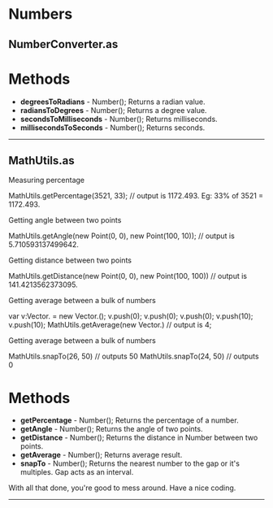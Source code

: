 <h1>Numbers</h1>
<h2>NumberConverter.as</h2>


<h1>Methods</h1>

* <strong>degreesToRadians</strong> - Number(); Returns a radian value.
* <strong>radiansToDegrees</strong> - Number(); Returns a degree value.
* <strong>secondsToMilliseconds</strong> - Number(); Returns milliseconds.
* <strong>millisecondsToSeconds</strong> - Number(); Returns seconds.


------------------------------------------------------------------------------------------------------------------------------






<h2>MathUtils.as</h2>


<p>Measuring percentage</p>
	MathUtils.getPercentage(3521, 33); // output is 1172.493. Eg: 33% of 3521 = 1172.493.

<p>Getting angle between two points</p>
	MathUtils.getAngle(new Point(0, 0), new Point(100, 10)); // output is 5.710593137499642.

<p>Getting distance between two points</p>
	MathUtils.getDistance(new Point(0, 0), new Point(100, 100)) // output is 141.4213562373095.

<p>Getting average between a bulk of numbers</p>
	var v:Vector.<Number> = new Vector.<Number>();			
	v.push(0);
	v.push(0);
	v.push(0);
	v.push(10);
	v.push(10);
	MathUtils.getAverage(new Vector.<Number>) // output is 4;

<p>Getting average between a bulk of numbers</p>
	MathUtils.snapTo(26, 50) // outputs 50
	MathUtils.snapTo(24, 50) // outputs 0


<h1>Methods</h1>

* <strong>getPercentage</strong> - Number(); Returns the percentage of a number.
* <strong>getAngle</strong> - Number(); Returns the angle of two points.
* <strong>getDistance</strong> - Number(); Returns the distance in Number between two points.
* <strong>getAverage</strong> - Number(); Returns average result.
* <strong>snapTo</strong> - Number(); Returns the nearest number to the gap or it's multiples. Gap acts as an interval.


With all that done, you're good to mess around. Have a nice coding.

------------------------------------------------------------------------------------------------------------------------------
